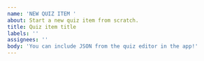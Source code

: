 ```yaml
---
name: 'NEW QUIZ ITEM '
about: Start a new quiz item from scratch.
title: Quiz item title
labels: ''
assignees: ''
body: 'You can include JSON from the quiz editor in the app!'
---
```



